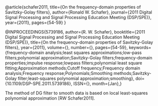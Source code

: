 
@article{schafer2011,
  title={On the frequency-domain properties of Savitzky-Golay filters},
  author={Ronald W. Schafer},
  journal={2011 Digital Signal Processing and Signal Processing Education Meeting (DSP/SPE)},
  year={2011},
  pages={54-59}
}


@INPROCEEDINGS{5739186,
author={R. W. Schafer},
booktitle={2011 Digital Signal Processing and Signal Processing Education Meeting (DSP/SPE)},
title={On the frequency-domain properties of Savitzky-Golay filters},
year={2011},
volume={},
number={},
pages={54-59},
keywords={frequency-domain analysis;least squares approximations;low-pass filters;polynomial approximation;Savitzky-Golay filters;frequency-domain properties;impulse response;lowpass filters;polynomial least square fitting;Approximation methods;Cutoff frequency;Frequency domain analysis;Frequency response;Polynomials;Smoothing methods;Savitzky-Golay filter;least-squares polynomial approximation;smoothing},
doi={10.1109/DSP-SPE.2011.5739186},
ISSN={},
month={Jan},}


The method of DG filter to smooth data is based on local least-squares polynomial approximation [RW Schafer2011].

